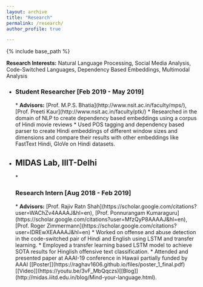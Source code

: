 ```yaml
---
layout: archive
title: "Research"
permalink: /research/
author_profile: true

---
```


{% include base_path %}

<b>Research Interests:</b> Natural Language Processing, Social Media Analysis, Code-Switched Languages, Dependency Based Embeddings, Multimodal Analysis

  * <h3>Student Researcher [Feb 2019 - May 2019]</h3> 
    * <b>Advisors:</b> [Prof. M.P.S. Bhatia](http://www.nsit.ac.in/faculty/mps/), [Prof. Preeti Kaur](http://www.nsit.ac.in/faculty/ptk/)
    * Researched in the domain of NLP to create dependency based embeddings using a corpus of Hindi movie reviews
    * Used POS tagging and dependency based parser to create Hindi embeddings of different window sizes and dimensions and compare their results with other embeddings like FastText Hindi, GloVe on Hindi datasets.

* <h2>MIDAS Lab, IIIT-Delhi</h2>
  * <h3>Research Intern [Aug 2018 - Feb 2019]</h3>
    * <b>Advisors:</b> [Prof. Rajiv Ratn Shah](https://scholar.google.com/citations?user=WAChZv4AAAAJ&hl=en), [Prof. Ponnurangam Kumaraguru](https://scholar.google.com/citations?user=MfzQyP8AAAAJ&hl=en), [Prof. Roger Zimmermann](https://scholar.google.com/citations?user=IDREwXEAAAAJ&hl=en)
    * Worked on offense and abuse detection in the code-switched pair of Hindi and English using LSTM and transfer learning.
    * Employed a transfer learning based LSTM model to achieve SOTA results for Hinglish offensive text classification.
    * Attended and presented paper at AAAI-19 conference in Hawaii partially funded by AAAI [[Poster]](https://raghav1606.github.io/files/poster_1_final.pdf)[[Video]](https://youtu.be/3vF_MbQqczs)[[Blog]](http://midas.iiitd.edu.in/blog/Mind-your-language.html).